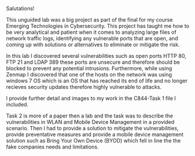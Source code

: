 Salutations! 

  This unguided lab was a big project as part of the final for my course Emerging Technologies in Cybersecurity. 
  This project has taught me how to be very analytical and patient when it comes to analyzing large files of network traffic logs, 
  identifying any vulnerable ports that are open, and coming up with solutions or alternatives to eliminate or mitigate the risk.

  In this lab I discovered several vulnerabilities such as open ports HTTP 80, FTP 21 and LDAP 389 these ports are unsecure and therefore 
  should be blocked to prevent any potential intrusions. Furthermore, while using Zenmap I discovered that one of the hosts on the network was 
  using windows 7 OS which is an OS that has reached its end of life and no longer recieves security updates therefore highly vulnerable to attacks. 

  I provide further detail and images to my work in the C844-Task 1 file I included.

  Task 2 is more of a paper then a lab and the task was to describe the vulnerabilities in WLAN and Mobile Device Management in a provided scenario.
  Then I had to provide a solution to mitigate the vulnerabilities, provide preventative measures and provide a mobile device management solution such
  as Bring Your Own Device (BYOD) which fell in line the the fake companies needs and limitations. 
  
  
